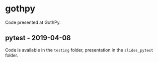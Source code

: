 # gothpy

Code presented at GothPy.

## pytest - 2019-04-08

Code is available in the `testing` folder,
presentation in the `slides_pytest` folder. 
